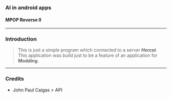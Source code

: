 ### AI in android apps
#### MPOP Reverse II

---
### Introduction
> This is just a simple program which connected to a server ***Hercai***. This application was build just to be a feature of an application for **Modding**.

---
### Credits
* John Paul Caigas > API 